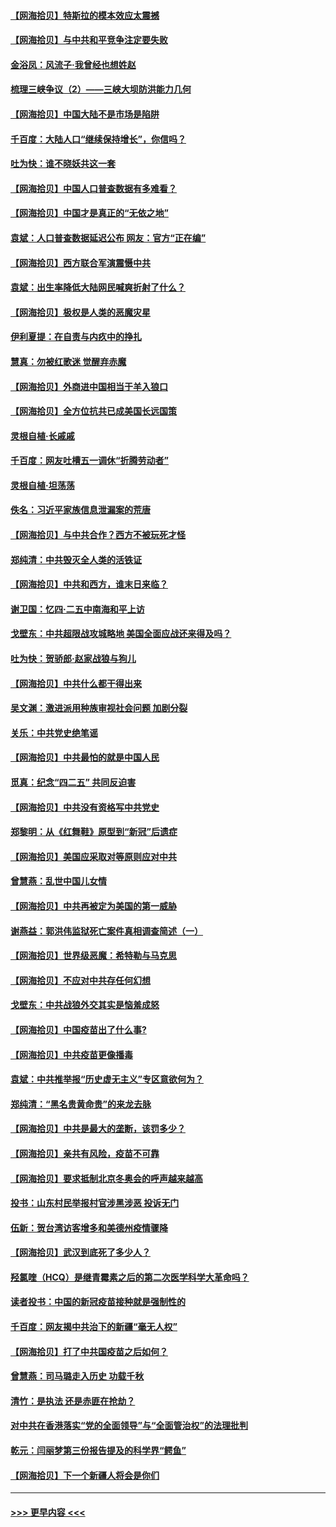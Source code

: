 #### [【网海拾贝】特斯拉的模本效应太震撼](../pages/nsc993/n12925626.md?t=05080602) 
#### [【网海拾贝】与中共和平竞争注定要失败](../pages/nsc993/n12923326.md?t=05080602) 
#### [金浴凤：风流子‧我曾经也想姓赵](../pages/nsc993/n12920911.md?t=05080602) 
#### [梳理三峡争议（2）——三峡大坝防洪能力几何](../pages/nsc993/n12920173.md?t=05080602) 
#### [【网海拾贝】中国大陆不是市场是陷阱](../pages/nsc993/n12920143.md?t=05080602) 
#### [千百度：大陆人口“继续保持增长”，你信吗？](../pages/nsc993/n12918946.md?t=05080602) 
#### [吐为快：谁不晓妖共这一套](../pages/nsc993/n12918941.md?t=05080602) 
#### [【网海拾贝】中国人口普查数据有多难看？](../pages/nsc993/n12917822.md?t=05080602) 
#### [【网海拾贝】中国才是真正的“无依之地”](../pages/nsc993/n12915845.md?t=05080602) 
#### [袁斌：人口普查数据延迟公布 网友：官方“正在编”](../pages/nsc993/n12915748.md?t=05080602) 
#### [【网海拾贝】西方联合军演震慑中共](../pages/nsc993/n12913466.md?t=05080602) 
#### [袁斌：出生率降低大陆网民喊爽折射了什么？](../pages/nsc993/n12913365.md?t=05080602) 
#### [【网海拾贝】极权是人类的恶魔灾星](../pages/nsc993/n12910697.md?t=05080602) 
#### [伊利夏提：在自责与内疚中的挣扎](../pages/nsc993/n12910493.md?t=05080602) 
#### [慧真：勿被红歌迷 觉醒弃赤魔](../pages/nsc993/n12910485.md?t=05080602) 
#### [【网海拾贝】外商进中国相当于羊入狼口](../pages/nsc993/n12908274.md?t=05080602) 
#### [【网海拾贝】全方位抗共已成美国长远国策](../pages/nsc993/n12906878.md?t=05080602) 
#### [灵根自植‧长戚戚](../pages/nsc993/n12905585.md?t=05080602) 
#### [千百度：网友吐槽五一调休“折腾劳动者”](../pages/nsc993/n12905934.md?t=05080602) 
#### [灵根自植‧坦荡荡](../pages/nsc993/n12905562.md?t=05080602) 
#### [佚名：习近平家族信息泄漏案的荒唐](../pages/nsc993/n12904705.md?t=05080602) 
#### [【网海拾贝】与中共合作？西方不被玩死才怪](../pages/nsc993/n12903873.md?t=05080602) 
#### [郑纯清：中共毁灭全人类的活铁证](../pages/nsc993/n12903785.md?t=05080602) 
#### [【网海拾贝】中共和西方，谁末日来临？](../pages/nsc993/n12903482.md?t=05080602) 
#### [谢卫国：忆四‧二五中南海和平上访](../pages/nsc993/n12902192.md?t=05080602) 
#### [戈壁东：中共超限战攻城略地 美国全面应战还来得及吗？](../pages/nsc993/n12902297.md?t=05080602) 
#### [吐为快：贺骄郎‧赵家战狼与狗儿](../pages/nsc993/n12902280.md?t=05080602) 
#### [【网海拾贝】中共什么都干得出来](../pages/nsc993/n12897500.md?t=05080602) 
#### [吴文渊：激进派用种族审视社会问题 加剧分裂](../pages/nsc993/n12893881.md?t=05080602) 
#### [关乐：中共党史绝笔谣](../pages/nsc993/n12897270.md?t=05080602) 
#### [【网海拾贝】中共最怕的就是中国人民](../pages/nsc993/n12894705.md?t=05080602) 
#### [觅真：纪念“四二五” 共同反迫害](../pages/nsc993/n12894553.md?t=05080602) 
#### [【网海拾贝】中共没有资格写中共党史](../pages/nsc993/n12892231.md?t=05080602) 
#### [郑黎明：从《红舞鞋》原型到“新冠”后遗症](../pages/nsc993/n12890469.md?t=05080602) 
#### [【网海拾贝】美国应采取对等原则应对中共](../pages/nsc993/n12889176.md?t=05080602) 
#### [曾慧燕：乱世中国儿女情](../pages/nsc993/n12887931.md?t=05080602) 
#### [【网海拾贝】中共再被定为美国的第一威胁](../pages/nsc993/n12887580.md?t=05080602) 
#### [谢燕益：郭洪伟监狱死亡案件真相调查简述（一）](../pages/nsc993/n12885648.md?t=05080602) 
#### [【网海拾贝】世界级恶魔：希特勒与马克思](../pages/nsc993/n12884062.md?t=05080602) 
#### [【网海拾贝】不应对中共存任何幻想](../pages/nsc993/n12881460.md?t=05080602) 
#### [戈壁东：中共战狼外交其实是恼羞成怒](../pages/nsc993/n12880392.md?t=05080602) 
#### [【网海拾贝】中国疫苗出了什么事?](../pages/nsc993/n12879124.md?t=05080602) 
#### [【网海拾贝】中共疫苗更像播毒](../pages/nsc993/n12876631.md?t=05080602) 
#### [袁斌：中共推举报“历史虚无主义”专区意欲何为？](../pages/nsc993/n12876530.md?t=05080602) 
#### [郑纯清：“黑名贵黄命贵”的来龙去脉](../pages/nsc993/n12875589.md?t=05080602) 
#### [【网海拾贝】中共是最大的垄断，该罚多少？](../pages/nsc993/n12874006.md?t=05080602) 
#### [【网海拾贝】亲共有风险，疫苗不可靠](../pages/nsc993/n12872224.md?t=05080602) 
#### [【网海拾贝】要求抵制北京冬奥会的呼声越来越高](../pages/nsc993/n12868962.md?t=05080602) 
#### [投书：山东村民举报村官涉黑涉恶 投诉无门](../pages/nsc993/n12869726.md?t=05080602) 
#### [伍新：贺台湾访客增多和美德州疫情骤降](../pages/nsc993/n12865651.md?t=05080602) 
#### [【网海拾贝】武汉到底死了多少人？](../pages/nsc993/n12863707.md?t=05080602) 
#### [羟氯喹（HCQ）是继青霉素之后的第二次医学科学大革命吗？](../pages/nsc993/n12638564.md?t=05080602) 
#### [读者投书：中国的新冠疫苗接种就是强制性的](../pages/nsc993/n12859932.md?t=05080602) 
#### [千百度：网友揭中共治下的新疆“毫无人权”](../pages/nsc993/n12858385.md?t=05080602) 
#### [【网海拾贝】打了中共国疫苗之后如何？](../pages/nsc993/n12857866.md?t=05080602) 
#### [曾慧燕：司马璐走入历史 功载千秋](../pages/nsc993/n12856996.md?t=05080602) 
#### [清竹：是执法 还是赤匪在抢劫？](../pages/nsc993/n12856952.md?t=05080602) 
#### [对中共在香港落实“党的全面领导”与“全面管治权”的法理批判](../pages/nsc993/n12856929.md?t=05080602) 
#### [乾元：闫丽梦第三份报告提及的科学界“鳄鱼”](../pages/nsc993/n12855985.md?t=05080602) 
#### [【网海拾贝】下一个新疆人将会是你们](../pages/nsc993/n12855864.md?t=05080602) 

----
#### [ >>> 更早内容 <<< ](../indexes/nsc993-earlier.md)
